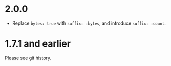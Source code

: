 # 2.0.0

* Replace `bytes: true` with `suffix: :bytes`, and introduce `suffix: :count`.

# 1.7.1 and earlier

Please see git history.
